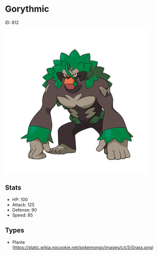 # Gorythmic


ID: 812

![](https://raw.githubusercontent.com/PokeAPI/sprites/master/sprites/pokemon/other/official-artwork/812.png "Gorythmic")

## Stats


 - HP: 100
 - Attack: 125
 - Defense: 90
 - Speed: 85

## Types


 - Plante (https://static.wikia.nocookie.net/pokemongo/images/c/c5/Grass.png)
